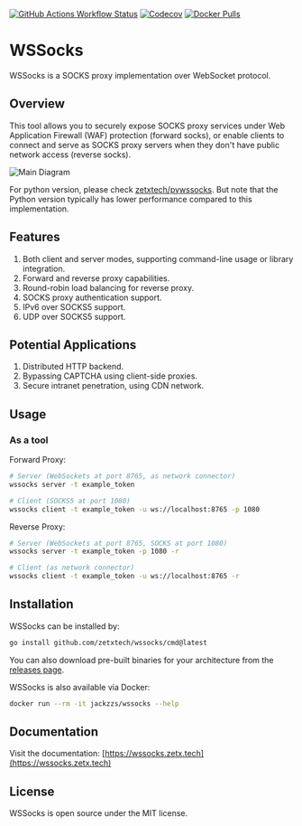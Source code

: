 [![GitHub Actions Workflow Status](https://img.shields.io/github/actions/workflow/status/zetxtech/wssocks/ci.yml?logo=github&label=Tests)](https://github.com/zetxtech/wssocks/actions) [![Codecov](https://img.shields.io/codecov/c/github/zetxtech/wssocks?logo=codecov&logoColor=white)](https://app.codecov.io/gh/zetxtech/wssocks/tree/main) [![Docker Pulls](https://img.shields.io/docker/pulls/jackzzs/wssocks?logo=docker&logoColor=white)](https://hub.docker.com/r/jackzzs/wssocks)

# WSSocks

WSSocks is a SOCKS proxy implementation over WebSocket protocol.

## Overview

This tool allows you to securely expose SOCKS proxy services under Web Application Firewall (WAF) protection (forward socks), or enable clients to connect and serve as SOCKS proxy servers when they don't have public network access (reverse socks).

![Main Diagram](https://github.com/zetxtech/wssocks/raw/main/images/abstract.svg)

For python version, please check [zetxtech/pywssocks](https://github.com/zetxtech/pywssocks). But note that the Python version typically has lower performance compared to this implementation.

## Features

1. Both client and server modes, supporting command-line usage or library integration.
2. Forward and reverse proxy capabilities.
3. Round-robin load balancing for reverse proxy.
4. SOCKS proxy authentication support.
5. IPv6 over SOCKS5 support.
6. UDP over SOCKS5 support.

## Potential Applications

1. Distributed HTTP backend.
2. Bypassing CAPTCHA using client-side proxies.
3. Secure intranet penetration, using CDN network.

## Usage

### As a tool

Forward Proxy:

```bash
# Server (WebSockets at port 8765, as network connector)
wssocks server -t example_token

# Client (SOCKS5 at port 1080)
wssocks client -t example_token -u ws://localhost:8765 -p 1080
```

Reverse Proxy:

```bash
# Server (WebSockets at port 8765, SOCKS at port 1080)
wssocks server -t example_token -p 1080 -r

# Client (as network connector)
wssocks client -t example_token -u ws://localhost:8765 -r
```

## Installation

WSSocks can be installed by:

```bash
go install github.com/zetxtech/wssocks/cmd@latest
```

You can also download pre-built binaries for your architecture from the [releases page](https://github.com/zetxtech/wssocks/releases).

WSSocks is also available via Docker:

```bash
docker run --rm -it jackzzs/wssocks --help
```

## Documentation

Visit the documentation: [https://wssocks.zetx.tech](https://wssocks.zetx.tech)

## License

WSSocks is open source under the MIT license.
